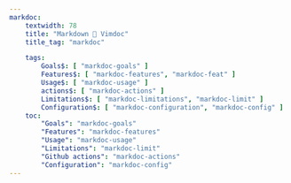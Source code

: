 ```yaml
---
markdoc:
    textwidth: 78
    title: "Markdown 🤝 Vimdoc"
    title_tag: "markdoc"

    tags:
        Goals$: [ "markdoc-goals" ]
        Features$: [ "markdoc-features", "markdoc-feat" ]
        Usage$: [ "markdoc-usage" ]
        actions$: [ "markdoc-actions" ]
        Limitations$: [ "markdoc-limitations", "markdoc-limit" ]
        Configuration$: [ "markdoc-configuration", "markdoc-config" ]
    toc:
        "Goals": "markdoc-goals"
        "Features": "markdoc-features"
        "Usage": "markdoc-usage"
        "Limitations": "markdoc-limit"
        "Github actions": "markdoc-actions"
        "Configuration": "markdoc-config"
---
```

